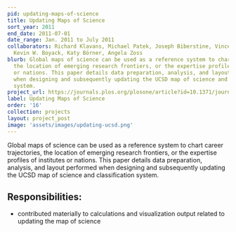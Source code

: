 ```yaml
---
pid: updating-maps-of-science
title: Updating Maps of Science
sort_year: 2011
end_date: 2011-07-01
date_range: Jan. 2011 to July 2011
collaborators: Richard Klavans, Michael Patek, Joseph Biberstine, Vincent Larivière,
  Kevin W. Boyack, Katy Börner, Angela Zoss
blurb: Global maps of science can be used as a reference system to chart career trajectories,
  the location of emerging research frontiers, or the expertise profiles of institutes
  or nations. This paper details data preparation, analysis, and layout performed
  when designing and subsequently updating the UCSD map of science and classification
  system.
project_url: https://journals.plos.org/plosone/article?id=10.1371/journal.pone.0039464
label: Updating Maps of Science
order: '16'
collection: projects
layout: project_post
image: 'assets/images/updating-ucsd.png'
---
```

Global maps of science can be used as a reference system to chart career trajectories,
  the location of emerging research frontiers, or the expertise profiles of institutes
  or nations. This paper details data preparation, analysis, and layout performed
  when designing and subsequently updating the UCSD map of science and classification
  system.

## Responsibilities: 

* contributed materially to calculations and visualization
  output related to updating the map of science